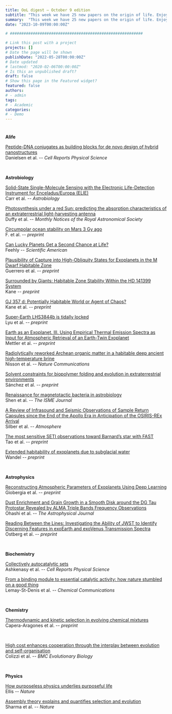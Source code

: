 ```yaml
---
title: OoL digest — October 9 edition
subtitle: "This week we have 25 new papers on the origin of life. Enjoy!"
summary:  "This week we have 25 new papers on the origin of life. Enjoy!"
date: "2023-10-09T00:00:00Z"

# ##########################################################

# Link this post with a project
projects: []
# Date the page will be shown
publishDate: "2022-05-28T00:00:00Z"
# Date updated
# lastmod: "2020-02-06T00:00:00Z"
# Is this an unpublished draft?
draft: false
# Show this page in the Featured widget?
featured: false
authors:
# - admin
tags:
# - Academic
categories:
# - Demo
---
```


# ##########################################################

**Alife**

[Peptide-DNA conjugates as building blocks for de novo design of hybrid nanostructures](https://doi.org/10.1016/j.xcrp.2023.101620) <br> Danielsen et al. -- *Cell Reports Physical Science*

<br>

**Astrobiology**

[Solid-State Single-Molecule Sensing with the Electronic Life-Detection Instrument for Enceladus/Europa (ELIE)](https://doi.org/10.1089/ast.2022.0119) <br> Carr et al. -- *Astrobiology*

[Photosynthesis under a red Sun: predicting the absorption characteristics of an extraterrestrial light-harvesting antenna](https://doi.org/10.1093/mnras/stad2823) <br> Duffy et al. -- *Monthly Notices of the Royal Astronomical Society*

[Circumpolar ocean stability on Mars 3 Gy ago](https://doi.org/10.1073/pnas.2112930118) <br> F. et al. -- *preprint*

[Can Lucky Planets Get a Second Chance at Life?](https://www.scientificamerican.com/article/can-lucky-planets-get-a-second-chance-at-life/) <br> Feehly -- *Scientific American*

[Plausibility of Capture into High-Obliquity States for Exoplanets in the M Dwarf Habitable Zone](https://doi.org/10.48550/arXiv.2310.02332) <br> Guerrero et al. -- *preprint*

[Surrounded by Giants: Habitable Zone Stability Within the HD 141399 System](https://arxiv.org/abs/2310.00860v1) <br> Kane -- *preprint*

[GJ 357 d: Potentially Habitable World or Agent of Chaos?](https://doi.org/10.48550/arXiv.2310.02327) <br> Kane et al. -- *preprint*

[Super-Earth LHS3844b is tidally locked](https://doi.org/10.48550/arXiv.2310.01725) <br> Lyu et al. -- *preprint*

[Earth as an Exoplanet. III. Using Empirical Thermal Emission Spectra as Input for Atmospheric Retrieval of an Earth-Twin Exoplanet](https://doi.org/10.48550/arXiv.2310.02634) <br> Mettler et al. -- *preprint*

[Radiolytically reworked Archean organic matter in a habitable deep ancient high-temperature brine](https://doi.org/10.1038/s41467-023-41900-8) <br> Nisson et al. -- *Nature Communications*

[Solvent constraints for biopolymer folding and evolution in extraterrestrial environments](https://arxiv.org/abs/2310.00067v1) <br> Sánchez et al. -- *preprint*

[Renaissance for magnetotactic bacteria in astrobiology](https://doi.org/10.1038/s41396-023-01495-w) <br> Shen et al. -- *The ISME Journal*

[A Review of Infrasound and Seismic Observations of Sample Return Capsules since the End of the Apollo Era in Anticipation of the OSIRIS-REx Arrival](https://doi.org/10.3390/atmos14101473) <br> Silber et al. -- *Atmosphere*

[The most sensitive SETI observations toward Barnard’s star with FAST](https://doi.org/10.48550/arXiv.2309.15377) <br> Tao et al. -- *preprint*

[Extended habitability of exoplanets due to subglacial water](https://doi.org/10.48550/arXiv.2310.02452) <br> Wandel -- *preprint*

<br>

**Astrophysics**

[Reconstructing Atmospheric Parameters of Exoplanets Using Deep Learning](https://arxiv.org/abs/2310.01227v1) <br> Giobergia et al. -- *preprint*

[Dust Enrichment and Grain Growth in a Smooth Disk around the DG Tau Protostar Revealed by ALMA Triple Bands Frequency Observations](https://doi.org/10.3847/1538-4357/ace9b9) <br> Ohashi et al. -- *The Astrophysical Journal*

[Reading Between the Lines: Investigating the Ability of JWST to Identify Discerning Features in exoEarth and exoVenus Transmission Spectra](https://doi.org/10.48550/arXiv.2310.01527) <br> Ostberg et al. -- *preprint*

<br>

**Biochemistry**

[Collectively autocatalytic sets](https://doi.org/10.1016/j.xcrp.2023.101594) <br> Ashkenasy et al. -- *Cell Reports Physical Science*

[From a binding module to essential catalytic activity: how nature stumbled on a good thing](https://doi.org/10.1039/D3CC04209J) <br> Lemay-St-Denis et al. -- *Chemical Communications*

<br>

**Chemistry**

[Thermodynamic and kinetic selection in evolving chemical mixtures](https://doi.org/10.26434/chemrxiv-2023-b3glp) <br> Capera-Aragones et al. -- *preprint*

<br>

[High cost enhances cooperation through the interplay between evolution and self-organisation](https://bmcecolevol.biomedcentral.com/articles/10.1186/s12862-016-0600-9) <br> Colizzi et al. -- *BMC Evolutionary Biology*

<br>

**Physics**

[How purposeless physics underlies purposeful life](https://doi.org/10.1038/d41586-023-03061-y) <br> Ellis -- *Nature*

[Assembly theory explains and quantifies selection and evolution](https://doi.org/10.1038/s41586-023-06600-9) <br> Sharma et al. -- *Nature*

